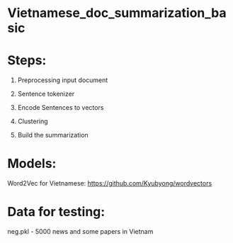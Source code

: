 # Vietnamese_doc_summarization_basic

# Steps:

1. Preprocessing input document

2. Sentence tokenizer

3. Encode Sentences to vectors

4. Clustering

5. Build the summarization

# Models:
Word2Vec for Vietnamese: https://github.com/Kyubyong/wordvectors

# Data for testing:
neg.pkl - 5000 news and some papers in Vietnam

